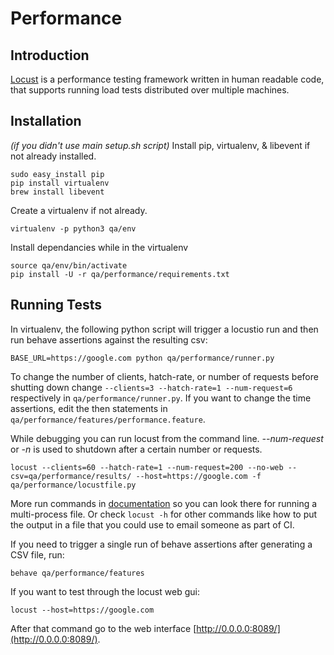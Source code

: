# Performance

## Introduction
[Locust](http://locust.io/) is a performance testing framework written in human readable code, that supports running load tests distributed over multiple machines.

## Installation
*(if you didn't use main setup.sh script)*
Install pip, virtualenv, & libevent if not already installed.
```
sudo easy_install pip
pip install virtualenv
brew install libevent
```
Create a virtualenv if not already.
```
virtualenv -p python3 qa/env
```
Install dependancies while in the virtualenv
```
source qa/env/bin/activate
pip install -U -r qa/performance/requirements.txt
```

## Running Tests
In virtualenv, the following python script will trigger a locustio run and then run behave assertions against the resulting csv:
```
BASE_URL=https://google.com python qa/performance/runner.py
```
To change the number of clients, hatch-rate, or number of requests before shutting down change `--clients=3 --hatch-rate=1 --num-request=6` respectively in `qa/performance/runner.py`. If you want to change the time assertions, edit the then statements in `qa/performance/features/performance.feature`.

While debugging you can run locust from the command line. *--num-request* or *-n* is used to shutdown after a certain number or requests.
```
locust --clients=60 --hatch-rate=1 --num-request=200 --no-web --csv=qa/performance/results/ --host=https://google.com -f qa/performance/locustfile.py
```
More run commands in  [documentation](http://docs.locust.io/en/latest/quickstart.html#start-locust) so you can look there for running a multi-process file. Or check `locust -h` for other commands like how to put the output in a file that you could use to email someone as part of CI.

If you need to trigger a single run of behave assertions after generating a CSV file, run:
```
behave qa/performance/features
```

If you want to test through the locust web gui:
```
locust --host=https://google.com
```
After that command go to the web interface [http://0.0.0.0:8089/](http://0.0.0.0:8089/).
